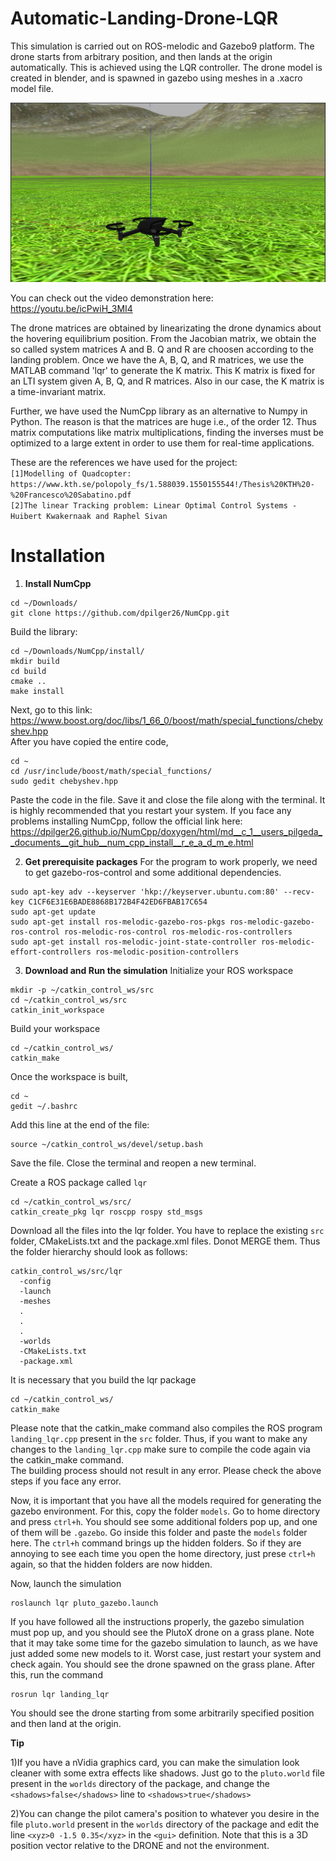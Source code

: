 # Automatic-Landing-Drone-LQR

This simulation is carried out on ROS-melodic and Gazebo9 platform. The drone starts from arbitrary position, and then lands at the origin automatically. This is achieved using the LQR controller. The drone model is created in blender, and is spawned in gazebo using meshes in a .xacro model file.

![Image](https://github.com/NishanthARao/PlutoX-ROS-Joystick-Control/blob/master/Pluto.png)

You can check out the video demonstration here: https://youtu.be/icPwiH_3MI4

The drone matrices are obtained by linearizating the drone dynamics about the hovering equilibrium position. From the Jacobian matrix, we obtain the so called system matrices A and B. Q and R are choosen according to the landing problem. Once we have the A, B, Q, and R matrices, we use the MATLAB command 'lqr' to generate the K matrix. This K matrix is fixed for an LTI system given A, B, Q, and R matrices. Also in our case, the K matrix is a time-invariant matrix.

Further, we have used the NumCpp library as an alternative to Numpy in Python. The reason is that the matrices are huge i.e., of the order 12. Thus matrix computations like matrix multiplications, finding the inverses must be optimized to a large extent in order to use them for real-time applications.

These are the references we have used for the project:<br>
```[1]Modelling of Quadcopter: https://www.kth.se/polopoly_fs/1.588039.1550155544!/Thesis%20KTH%20-%20Francesco%20Sabatino.pdf```<br>
```[2]The linear Tracking problem: Linear Optimal Control Systems - Huibert Kwakernaak and Raphel Sivan``` 

# Installation
1. **Install NumCpp**
```
cd ~/Downloads/
git clone https://github.com/dpilger26/NumCpp.git
```
Build the library:
```
cd ~/Downloads/NumCpp/install/
mkdir build
cd build
cmake ..
make install
```
Next, go to this link:
https://www.boost.org/doc/libs/1_66_0/boost/math/special_functions/chebyshev.hpp<br>
After you have copied the entire code,
```
cd ~
cd /usr/include/boost/math/special_functions/
sudo gedit chebyshev.hpp
```
Paste the code in the file. Save it and close the file along with the terminal. It is highly recommended that you restart your system. If you face any problems installing NumCpp, follow the official link here:
https://dpilger26.github.io/NumCpp/doxygen/html/md__c_1__users_pilgeda__documents__git_hub__num_cpp_install__r_e_a_d_m_e.html

2) **Get prerequisite packages**
For the program to work properly, we need to get gazebo-ros-control and some additional dependencies.
```
sudo apt-key adv --keyserver 'hkp://keyserver.ubuntu.com:80' --recv-key C1CF6E31E6BADE8868B172B4F42ED6FBAB17C654 
sudo apt-get update
sudo apt-get install ros-melodic-gazebo-ros-pkgs ros-melodic-gazebo-ros-control ros-melodic-ros-control ros-melodic-ros-controllers
sudo apt-get install ros-melodic-joint-state-controller ros-melodic-effort-controllers ros-melodic-position-controllers
```
3) **Download and Run the simulation**
Initialize your ROS workspace
```
mkdir -p ~/catkin_control_ws/src
cd ~/catkin_control_ws/src
catkin_init_workspace
```
Build your workspace
```
cd ~/catkin_control_ws/
catkin_make
```
Once the workspace is built,
```
cd ~
gedit ~/.bashrc
```
Add this line at the end of the file:
```
source ~/catkin_control_ws/devel/setup.bash
```
Save the file. Close the terminal and reopen a new terminal.


Create a ROS package called ```lqr```
```
cd ~/catkin_control_ws/src/
catkin_create_pkg lqr roscpp rospy std_msgs
```
Download all the files into the lqr folder. You have to replace the existing ```src``` folder, CMakeLists.txt and the package.xml files. Donot MERGE them. Thus the folder hierarchy should look as follows:
```
catkin_control_ws/src/lqr
  -config
  -launch
  -meshes
  .
  .
  .
  -worlds
  -CMakeLists.txt
  -package.xml
```
It is necessary that you build the lqr package
```
cd ~/catkin_control_ws/
catkin_make
```
Please note that the catkin_make command also compiles the ROS program ```landing_lqr.cpp``` present in the ```src``` folder. Thus, if you want to make any changes to the ```landing_lqr.cpp``` make sure to compile the code again via the catkin_make command.<br>
The building process should not result in any error. Please check the above steps if you face any error.

Now, it is important that you have all the models required for generating the gazebo environment. For this, copy the folder ```models```. Go to home directory and press ```ctrl+h```. You should see some additional folders pop up, and one of them will be ```.gazebo```. Go inside this folder and paste the ```models``` folder here. The ```ctrl+h``` command brings up the hidden folders. So if they are annoying to see each time you open the home directory, just prese ```ctrl+h``` again, so that the hidden folders are now hidden.

Now, launch the simulation
```
roslaunch lqr pluto_gazebo.launch
```
If you have followed all the instructions properly, the gazebo simulation must pop up, and you should see the PlutoX drone on a grass plane. Note that it may take some time for the gazebo simulation to launch, as we have just added some new models to it. Worst case, just restart your system and check again.
You should see the drone spawned on the grass plane. After this, run the command
```
rosrun lqr landing_lqr
```
You should see the drone starting from some arbitrarily specified position and then land at the origin.

**Tip** 

1)If you have a nVidia graphics card, you can make the simulation look cleaner with some extra effects like shadows. Just go to the ```pluto.world``` file present in the ```worlds``` directory of the package, and change the ```<shadows>false</shadows>``` line to ```<shadows>true</shadows>```

2)You can change the pilot camera's position to whatever you desire in the file ```pluto.world``` present in the ```worlds``` directory of the package and edit the line ```<xyz>0 -1.5 0.35</xyz>``` in the ```<gui>``` definition. Note that this is a 3D position vector relative to the DRONE and not the environment.

